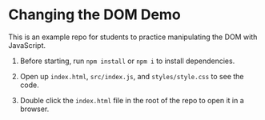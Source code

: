 # Changing the DOM Demo

This is an example repo for students to practice manipulating the DOM with JavaScript.

1. Before starting, run `npm install` or `npm i` to install dependencies.

2. Open up `index.html`, `src/index.js`, and `styles/style.css` to see the code.

3. Double click the `index.html` file in the root of the repo to open it in a browser.
